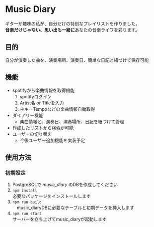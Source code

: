 # Music Diary
ギターが趣味の私が、自分だけの特別なプレイリストを作りました。<br>
**音楽だけじゃない、思い出も一緒に**あなたの音楽ライフを彩ります。

## 目的
自分が演奏した曲を、演奏場所、演奏日、簡単な日記と紐づけて保存可能

## 機能
* spotifyから楽曲情報を取得機能
  1. spotifyログイン
  2. Artist名 or Titleを入力
  3. 主キーTempoなどの楽曲情報自動取得
* ダイアリー機能
  * 楽曲情報と、演奏日、演奏場所、日記を紐づけて管理
* 作成したリストから検索が可能
* ユーザーの切り替え
  * 今後ユーザー追加機能を実装予定


## 使用方法
### 初期設定
  1. PostgreSQLで *music_diary* のDBを作成してください
  2. `npm install`<br>
  必要なパッケージをインストールします
  3. `npm run build`<br>
  　music_diaryDBに必要なテーブルと初期データを挿入します
  4. `npm run start`<br>
  サーバーを立ち上げてmusic_diaryが起動します
